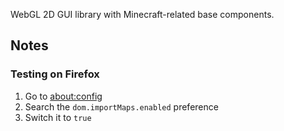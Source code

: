 WebGL 2D GUI library with Minecraft-related base components.

## Notes

### Testing on Firefox

1. Go to [about:config]()
2. Search the `dom.importMaps.enabled` preference
3. Switch it to `true`